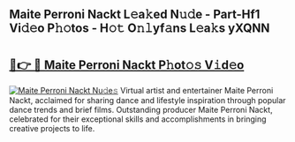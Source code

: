 ## Maite Perroni Nackt L𝚎a𝚔ed N𝚞𝚍e - Part-Hf1 Vi𝚍𝚎o P𝚑𝚘tos - H𝚘𝚝 O𝚗𝚕yf𝚊ns L𝚎a𝚔s yXQNN

# <h2><a href="http://kf91cq4.oniu.top/?m=Maite+Perroni+Nackt">🔗👉 🔴 Maite Perroni Nackt P𝚑ot𝚘𝚜 V𝚒d𝚎o</a></h2>

[![Maite Perroni Nackt Nu𝚍e𝚜](https://i.imgur.com/0qMVB7G.gif)](http://kf91cq4.oniu.top/?m=Maite+Perroni+Nackt)
Virtual artist and entertainer Maite Perroni Nackt, acclaimed for sharing dance and lifestyle inspiration through popular dance trends and brief films. Outstanding producer Maite Perroni Nackt, celebrated for their exceptional skills and accomplishments in bringing creative projects to life.  
